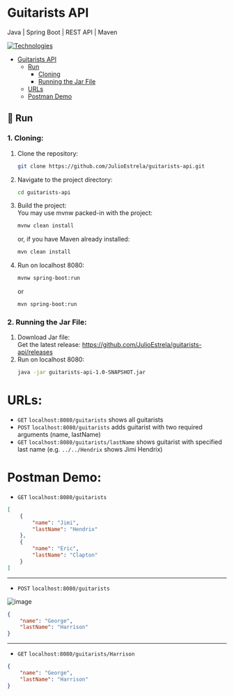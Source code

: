 # Guitarists API
Java | Spring Boot | REST API | Maven

[![Technologies](https://skillicons.dev/icons?i=java,spring,postman,maven)](https://skillicons.dev)

- [Guitarists API](#guitarists-api)
  - [Run](#-run)
      - [Cloning](#1-cloning)
      - [Running the Jar File](#2-running-the-jar-file)
  - [URLs](#urls)
  - [Postman Demo](#postman-demo)

## 🚀 Run
### 1. Cloning:
1. Clone the repository:
   ```sh
   git clone https://github.com/JulioEstrela/guitarists-api.git
2. Navigate to the project directory:
   ```sh
   cd guitarists-api
3. Build the project:  
   You may use mvnw packed-in with the project:
   ```sh
   mvnw clean install
   ```
   or, if you have Maven already installed:
   ```sh
   mvn clean install
4. Run on localhost 8080:
   ```sh
   mvnw spring-boot:run
   ```
   or
   ```sh
   mvn spring-boot:run
### 2. Running the Jar File:
1. Download Jar file:  
   Get the latest release: https://github.com/JulioEstrela/guitarists-api/releases
2. Run on localhost 8080:  
   ```sh
   java -jar guitarists-api-1.0-SNAPSHOT.jar

# URLs:
- `GET` `localhost:8080/guitarists` shows all guitarists
- `POST` `localhost:8080/guitarists` adds guitarist with two required arguments (name, lastName)
- `GET` `localhost:8080/guitarists/lastName` shows guitarist with specified last name (e.g. `../../Hendrix` shows Jimi Hendrix)

# Postman Demo:
- `GET` `localhost:8080/guitarists`
```json
[
    {
        "name": "Jimi",
        "lastName": "Hendrix"
    },
    {
        "name": "Eric",
        "lastName": "Clapton"
    }
]
```
---
- `POST` `localhost:8080/guitarists`  

![image](https://github.com/JulioEstrela/guitarists-api/assets/97416841/50c0e83e-0767-4014-a31b-cb06593620e6)  
```json
{
    "name": "George",
    "lastName": "Harrison"
}
```
---
- `GET` `localhost:8080/guitarists/Harrison`  
```json
{
    "name": "George",
    "lastName": "Harrison"
}
```
